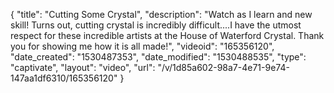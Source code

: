 {
    "title": "Cutting Some Crystal",
    "description": "Watch as I learn and new skill!  Turns out, cutting crystal is incredibly difficult....I have the utmost respect for these incredible artists at the House of Waterford Crystal.  Thank you for showing me how it is all made!",
    "videoid": "165356120",
    "date_created": "1530487353",
    "date_modified": "1530488535",
    "type": "captivate",
    "layout": "video",
    "url": "\/v\/1d85a602-98a7-4e71-9e74-147aa1df6310\/165356120"
}